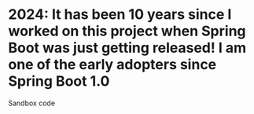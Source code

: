 
2024: It has been 10 years since I worked on this project when Spring Boot was just getting released! I am one of the early adopters since Spring Boot 1.0
==========
Sandbox code
